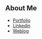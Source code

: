 
## About Me

 - [Portfolio](https://mahtab-variyani-profile.vercel.app/)
 - [Linkedin](https://www.linkedin.com/in/mahvariyani/)
 - [Weblog](https://mah-blog-project.vercel.app/)


